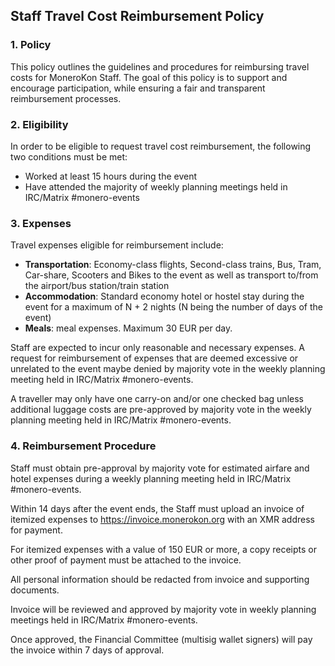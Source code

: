 ## Staff Travel Cost Reimbursement Policy

### 1. Policy

This policy outlines the guidelines and procedures for reimbursing travel costs for MoneroKon Staff. The goal of this policy is to support and encourage participation, while ensuring a fair and transparent reimbursement processes.

### 2. Eligibility

In order to be eligible to request travel cost reimbursement, the following two conditions must be met:
- Worked at least 15 hours during the event
- Have attended the majority of weekly planning meetings held in IRC/Matrix #monero-events

### 3. Expenses

Travel expenses eligible for reimbursement include:

- **Transportation**: Economy-class flights, Second-class trains, Bus, Tram, Car-share, Scooters and Bikes to the event as well as transport to/from the airport/bus station/train station
- **Accommodation**: Standard economy hotel or hostel stay during the event for a maximum of N + 2 nights (N being the number of days of the event)
- **Meals**: meal expenses. Maximum 30 EUR per day.

Staff are expected to incur only reasonable and necessary expenses. A request for reimbursement of expenses that are deemed excessive or unrelated to the event maybe denied by majority vote in the weekly planning meeting held in IRC/Matrix #monero-events.

A traveller may only have one carry-on and/or one checked bag unless additional luggage costs are pre-approved by majority vote in the weekly planning meeting held in IRC/Matrix #monero-events.

### 4. Reimbursement Procedure

Staff must obtain pre-approval by majority vote for estimated airfare and hotel expenses during a weekly planning meeting held in IRC/Matrix #monero-events.

Within 14 days after the event ends, the Staff must upload an invoice of itemized expenses to https://invoice.monerokon.org with an XMR address for payment. 

For itemized expenses with a value of 150 EUR or more, a copy receipts or other proof of payment must be attached to the invoice.

All personal information should be redacted from invoice and supporting documents.

Invoice will be reviewed and approved by majority vote in weekly planning meetings held in IRC/Matrix #monero-events.

Once approved, the Financial Committee (multisig wallet signers) will pay the invoice within 7 days of approval.

